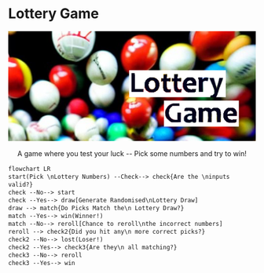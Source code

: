 # Lottery Game

<p align = center>
<img src="https://github.com/Filpill/lottery-game/blob/main/lottery_hugo.png">

<p/>

<p align = center>
A game where you test your luck -- Pick some numbers and try to win!
<p/>

```mermaid
flowchart LR
start(Pick \nLottery Numbers) --Check--> check{Are the \ninputs valid?}
check --No--> start
check --Yes--> draw[Generate Randomised\nLottery Draw]
draw --> match{Do Picks Match the\n Lottery Draw?}
match --Yes--> win(Winner!)
match --No--> reroll[Chance to reroll\nthe incorrect numbers]
reroll --> check2{Did you hit any\n more correct picks?}
check2 --No--> lost(Loser!)
check2 --Yes--> check3{Are they\n all matching?}
check3 --No--> reroll
check3 --Yes--> win
```
